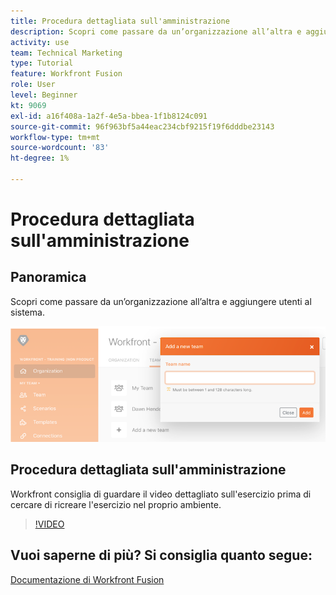 ```yaml
---
title: Procedura dettagliata sull'amministrazione
description: Scopri come passare da un’organizzazione all’altra e aggiungere utenti al sistema in [!DNL Adobe Workfront Fusion].
activity: use
team: Technical Marketing
type: Tutorial
feature: Workfront Fusion
role: User
level: Beginner
kt: 9069
exl-id: a16f408a-1a2f-4e5a-bbea-1f1b8124c091
source-git-commit: 96f963bf5a44eac234cbf9215f19f6dddbe23143
workflow-type: tm+mt
source-wordcount: '83'
ht-degree: 1%

---
```


# Procedura dettagliata sull&#39;amministrazione

## Panoramica

Scopri come passare da un’organizzazione all’altra e aggiungere utenti al sistema.

![Immagine di uno scenario con gestione degli errori](assets/workfront-fusion-administration-1.png)

## Procedura dettagliata sull&#39;amministrazione

Workfront consiglia di guardare il video dettagliato sull&#39;esercizio prima di cercare di ricreare l&#39;esercizio nel proprio ambiente.

>[!VIDEO](https://video.tv.adobe.com/v/335310/?quality=12)

## Vuoi saperne di più? Si consiglia quanto segue:

[Documentazione di Workfront Fusion](https://experienceleague.adobe.com/docs/workfront/using/adobe-workfront-fusion/workfront-fusion-2.html?lang=en)
